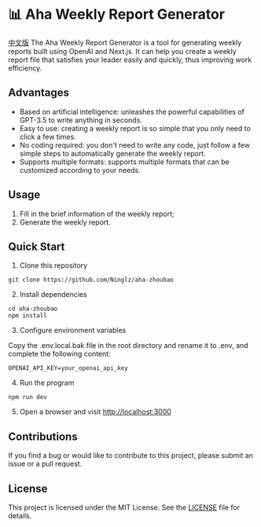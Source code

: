# 📊 Aha Weekly Report Generator
[中文版](./README.md)
The Aha Weekly Report Generator is a tool for generating weekly reports built using OpenAI and Next.js. It can help you create a weekly report file that satisfies your leader easily and quickly, thus improving work efficiency.

## Advantages

- Based on artificial intelligence: unleashes the powerful capabilities of GPT-3.5 to write anything in seconds.
- Easy to use: creating a weekly report is so simple that you only need to click a few times.
- No coding required: you don't need to write any code, just follow a few simple steps to automatically generate the weekly report.
- Supports multiple formats: supports multiple formats that can be customized according to your needs.


## Usage

1. Fill in the brief information of the weekly report;
2. Generate the weekly report.

## Quick Start

1. Clone this repository

```
git clone https://github.com/Ninglz/aha-zhoubao
```

2. Install dependencies

```
cd aha-zhoubao
npm install
```

3. Configure environment variables

Copy the .env.local.bak file in the root directory and rename it to .env, and complete the following content:

```
OPENAI_API_KEY=your_openai_api_key
```

4. Run the program

```
npm run dev
```

5. Open a browser and visit  [http://localhost:3000](http://localhost:3000)

## Contributions

If you find a bug or would like to contribute to this project, please submit an issue or a pull request.

## License

This project is licensed under the MIT License. See the [LICENSE](LICENSE) file for details.